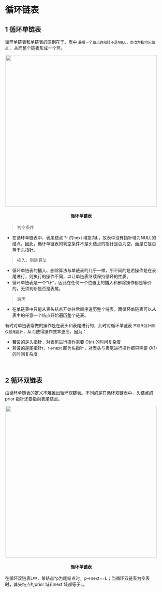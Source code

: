 # 循环链表

## 1 循环单链表
循环单链表和单链表的区别在于，表中 `最后一个结点的指针不是NULL，而改为指向头结点` ，从而整个链表形成一个环。
<div align=center>
    <image src='imgs/4-1.png' width=500>
    <h4>循环单链表<h>
</div>


>判空条件
- 在循环单链表中，表尾结点 *r 的next 域指向L，故表中没有指针域为NULL的结点，因此，循环单链表的判空条件不是头结点的指针是否为空，而是它是否等于头指针。

>插入、删除算法
- 循环单链表的插入、删除算法与单链表的几乎一样，所不同的是若操作是在表尾进行，则执行的操作不同，以让单链表继续保持循环的性质。
- 循环单链表是一个“环”，因此在任何一个位置上的插入和删除操作都是等价的，无须判断是否是表尾。

>遍历
- 在单链表中只能从表头结点开始往后顺序遍历整个链表，而循环单链表可以从表中的任意一个结点开始遍历整个链表。

有时对单链表常做的操作是在表头和表尾进行的，此时对循环单链表 `不设头指针而仅设尾指针`，从而使得操作效率更高，因为：
- 若设的是头指针，对表尾进行操作需要 $O(n)$ 的时间复杂度
- 若设的是尾指针r，r->next 即为头指针，对表头与表尾进行操作都只需要 $O(1)$ 的时间复杂度

&emsp;
## 2 循环双链表
由循环单链表的定义不难推出循环双链表。不同的是在循环双链表中，头结点的 prior 指针还要指向表尾结点。
<div align=center>
    <image src='imgs/4-2.png' width=500>
    <h4>循环单链表<h>
</div>

在循环双链表L中，某结点*p为尾结点时，p->next==L；当循环双链表为空表时，其头结点的prior 域和next 域都等于L。


